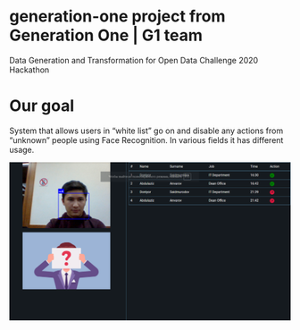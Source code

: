 # generation-one project from Generation One | G1 team
Data Generation and Transformation for Open Data Challenge 2020 Hackathon

# Our goal
System that allows users in “white list” go on and disable any actions from “unknown” people using Face Recognition. In various fields it has different usage.

![UI Screenshot](/image.png)

